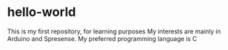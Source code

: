 # hello-world
This is my first repository, for learning purposes
My interests are mainly in Arduino and Spresense.
My preferred programming language is C
